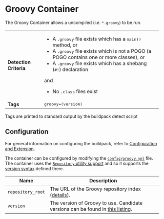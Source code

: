 # Groovy Container
The Groovy Container allows a uncompiled (i.e. `*.groovy`) to be run.

<table>
  <tr>
    <td><strong>Detection Criteria</strong></td>
    <td><ul>
      <li>A <tt>.groovy</tt> file exists which has a <tt>main()</tt> method, or</li>
      <li>A <tt>.groovy</tt> file exists which is not a POGO (a POGO contains one or more classes), or</li>
      <li>A <tt>.groovy</tt> file exists which has a shebang (<tt>#!</tt>) declaration</li>
    </ul>and<ul>
      <li>No <tt>.class</tt> files exist</li>
    </ul></td>
  </tr>
  <tr>
    <td><strong>Tags</strong></td><td><tt>groovy=&lang;version&rang;</tt></td>
  </tr>
</table>
Tags are printed to standard output by the buildpack detect script

## Configuration
For general information on configuring the buildpack, refer to [Configuration and Extension][].

The container can be configured by modifying the [`config/groovy.yml`][] file.  The container uses the [`Repository` utility support][repositories] and so it supports the [version syntax][] defined there.

| Name | Description
| ---- | -----------
| `repository_root` | The URL of the Groovy repository index ([details][repositories]).
| `version` | The version of Groovy to use. Candidate versions can be found in [this listing][].

[Configuration and Extension]: ../README.md#Configuration-and-Extension
[`config/groovy.yml`]: ../config/groovy.yml
[repositories]: util-repositories.md
[this listing]: http://download.pivotal.io.s3.amazonaws.com/groovy/index.yml
[version syntax]: util-repositories.md#version-syntax-and-ordering

